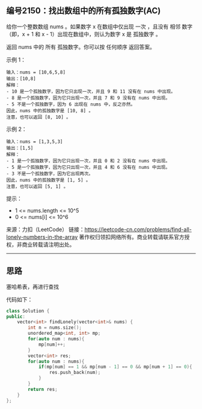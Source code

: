 ## 编号2150：找出数组中的所有孤独数字(AC)

给你一个整数数组 nums 。如果数字 x 在数组中仅出现 一次 ，且没有 相邻 数字（即，x + 1 和 x - 1）出现在数组中，则认为数字 x 是 孤独数字 。

返回 nums 中的 所有 孤独数字。你可以按 任何顺序 返回答案。


示例 1：
```
输入：nums = [10,6,5,8]
输出：[10,8]
解释：
- 10 是一个孤独数字，因为它只出现一次，并且 9 和 11 没有在 nums 中出现。
- 8 是一个孤独数字，因为它只出现一次，并且 7 和 9 没有在 nums 中出现。
- 5 不是一个孤独数字，因为 6 出现在 nums 中，反之亦然。
因此，nums 中的孤独数字是 [10, 8] 。
注意，也可以返回 [8, 10] 。
```
示例 2：
```
输入：nums = [1,3,5,3]
输出：[1,5]
解释：
- 1 是一个孤独数字，因为它只出现一次，并且 0 和 2 没有在 nums 中出现。
- 5 是一个孤独数字，因为它只出现一次，并且 4 和 6 没有在 nums 中出现。
- 3 不是一个孤独数字，因为它出现两次。
因此，nums 中的孤独数字是 [1, 5] 。
注意，也可以返回 [5, 1] 。
```
提示：

* 1 <= nums.length <= 10^5
* 0 <= nums[i] <= 10^6

来源：力扣（LeetCode）
链接：https://leetcode-cn.com/problems/find-all-lonely-numbers-in-the-array
著作权归领扣网络所有。商业转载请联系官方授权，非商业转载请注明出处。

---
## 思路

塞哈希表，再进行查找

代码如下：
```c++
class Solution {
public:
    vector<int> findLonely(vector<int>& nums) {
        int n = nums.size();
        unordered_map<int, int> mp;
        for(auto num : nums){
            mp[num]++;
        }
        vector<int> res;
        for(auto num : nums){
            if(mp[num] == 1 && mp[num - 1] == 0 && mp[num + 1] == 0){
                res.push_back(num);
            }
        }
        return res;
    }
};
```